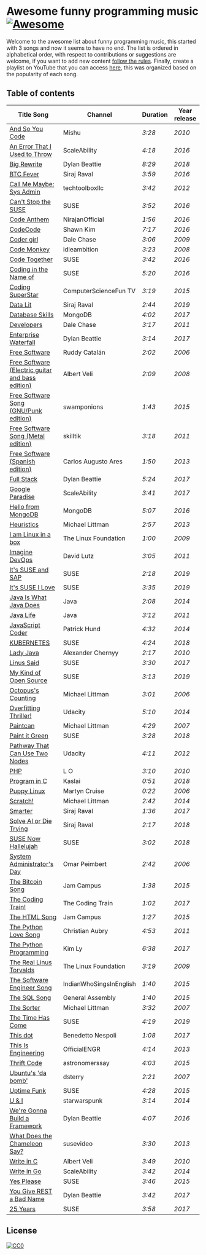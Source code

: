 # Awesome funny programming music [![Awesome](https://awesome.re/badge-flat2.svg)](https://awesome.re)

Welcome to the awesome list about funny programming music, this started with 3 songs and now it seems to have no end. The list is ordered in alphabetical order, with respect to contributions or suggestions are welcome, if you want to add new content [follow the rules](https://github.com/dev-oswld/awesome-funny-programming-music/blob/master/CONTRIBUTING.md). Finally, create a playlist on YouTube that you can access [here](https://www.youtube.com/playlist?list=PLemLAG70Uq03PzXs1hhyOiDZZCYWGWeMh), this was organized based on the popularity of each song.

## Table of contents

| Title Song | Channel | Duration | Year release | 
|--|--|--|--|
| [And So You Code](https://www.youtube.com/watch?v=Eq3CuMDXaPs) | Mishu | *3:28* | *2010*|
| [An Error That I Used to Throw](https://www.youtube.com/watch?v=u47C-zIQNRE) | ScaleAbility | *4:18* | *2016*|
| [Big Rewrite](https://www.youtube.com/watch?v=xCGu5Z_vaps) | Dylan Beattie | *8:29* | *2018* |
| [BTC Fever](https://www.youtube.com/watch?v=dDqye8F4R6s) | Siraj Raval | *3:59* | *2016*|
| [Call Me Maybe: Sys Admin](https://www.youtube.com/watch?v=vYL2grv_muU) | techtoolboxllc | *3:42* | *2012* |
| [Can't Stop the SUSE](https://www.youtube.com/watch?v=A-Rn0iQEpc8) | SUSE | *3:52* | *2016*|
| [Code Anthem](https://www.youtube.com/watch?v=t5trXhAmWWk) | NirajanOfficial | *1:56* | *2016*|
| [CodeCode](https://www.youtube.com/watch?v=f-Zhcrezoz8) | Shawn Kim | *7:17* | *2016*|
| [Coder girl](https://www.youtube.com/watch?v=B-m6JDYRFvk) | Dale Chase | *3:06* | *2009*|
| [Code Monkey](https://www.youtube.com/watch?v=qYodWEKCuGg) | idleambition | *3:23* | *2008*|
| [Code Together](https://www.youtube.com/watch?v=_9aLiv5M6AQ) | SUSE | *3:42* | *2016*|
| [Coding in the Name of](https://www.youtube.com/watch?v=50Qs4gVHB_E) | SUSE | *5:20* | *2016*|
| [Coding SuperStar](https://www.youtube.com/watch?v=7Qk8gXH9_9c) | ComputerScienceFun TV | *3:19* | *2015* |
| [Data Lit](https://www.youtube.com/watch?v=2GwzlT2M59A) | Siraj Raval | *2:44* | *2019*|
| [Database Skills](https://www.youtube.com/watch?v=0vPt7GI-2kc) | MongoDB | *4:02* | *2017*|
| [Developers](https://www.youtube.com/watch?v=RwMvW9cAIZg) | Dale Chase | *3:17* | *2011*|
| [Enterprise Waterfall](https://www.youtube.com/watch?v=Mq1MD5qXI08) | Dylan Beattie | *3:14* | *2017* |
| [Free Software](https://www.youtube.com/watch?v=9sJUDx7iEJw) | Ruddy Catalán | *2:02* | *2006*|
| [Free Software (Electric guitar and bass edition)](https://www.youtube.com/watch?v=AKQdL7LCRIk) | Albert Veli | *2:09* | *2008*|
| [Free Software Song (GNU/Punk edition)](https://www.youtube.com/watch?v=kCpjg50-nvc) | swamponions | *1:43* | *2015*|
| [Free Software Song (Metal edition)](https://www.youtube.com/watch?v=Gv7PlyR5xrY) | skilltik | *3:18* | *2011*|
| [Free Software (Spanish edition)](https://www.youtube.com/watch?v=zT_I_3a6OGw) | Carlos Augusto Ares | *1:50* | *2013*|
| [Full Stack](https://www.youtube.com/watch?v=rj3pnZ51xI4) | Dylan Beattie | *5:24* | *2017* |
| [Google Paradise](https://www.youtube.com/watch?v=NCjeSDMotgs) | ScaleAbility | *3:41* | *2017*|
| [Hello from MongoDB](https://www.youtube.com/watch?v=V6JVU0Nh4YM) | MongoDB | *5:07* | *2016*|
| [Heuristics](https://www.youtube.com/watch?v=JqG3rmhdU-0) | Michael Littman | *2:57* | *2013*|
| [I am Linux in a box](https://www.youtube.com/watch?v=O8bbdJj1DQg) | The Linux Foundation | *1:00* | *2009*|
| [Imagine DevOps](https://www.youtube.com/watch?v=iYLxw6OsZug) | David Lutz | *3:05* | *2011*|
| [It's SUSE and SAP](https://www.youtube.com/watch?v=h9E0CUfXgHE) | SUSE | *2:18* | *2019*|
| [It's SUSE I Love](https://www.youtube.com/watch?v=YQTG4aLP4-0) | SUSE | *3:35* | *2019*|
| [Java Is What Java Does](https://www.youtube.com/watch?v=zg79C7XM1Xs) | Java | *2:08* | *2014*|
| [Java Life](https://www.youtube.com/watch?v=b-Cr0EWwaTk) | Java | *3:12* | *2011*|
| [JavaScript Coder](https://www.youtube.com/watch?v=ARMlcfGxIwQ) | Patrick Hund | *4:32* | *2014*|
| [KUBERNETES](https://www.youtube.com/watch?v=0w6kXdHXxAA) | SUSE | *4:24* | *2018*|
| [Lady Java](https://www.youtube.com/watch?v=Mk3qkQROb_k) | Alexander Chernyy | *2:17* | *2010*|
| [Linus Said](https://www.youtube.com/watch?v=oHNKTlz1lps) | SUSE | *3:30* | *2017*|
| [My Kind of Open Source](https://www.youtube.com/watch?v=escykW2mC5k) | SUSE | *3:13* | *2019*|
| [Octopus's Counting](https://www.youtube.com/watch?v=4p-9-nK-mwY) | Michael Littman | *3:01* | *2006*|
| [Overfitting Thriller!](https://www.youtube.com/watch?v=DQWI1kvmwRg) | Udacity | *5:10* | *2014*|
| [Paintcan](https://www.youtube.com/watch?v=BmLTzeuB_h8) | Michael Littman | *4:29* | *2007*|
| [Paint it Green](https://www.youtube.com/watch?v=b0tsZB_LEQk) | SUSE | *3:28* | *2018*|
| [Pathway That Can Use Two Nodes](https://www.youtube.com/watch?v=stdG3BGmhqo) | Udacity | *4:11* | *2012*|
| [PHP](https://www.youtube.com/watch?v=S8zhmiS-1kw) | L O | *3:10* | *2010*|
| [Program in C](https://www.youtube.com/watch?v=tas0O586t80) | Kaslai | *0:51* | *2018*|
| [Puppy Linux](https://www.youtube.com/watch?v=rDTLJYDHX3g) | Martyn Cruise | *0:22* | *2006*|
| [Scratch!](https://www.youtube.com/watch?v=uInOlMY-p9E) | Michael Littman | *2:42* | *2014* |
| [Smarter](https://www.youtube.com/watch?v=XTNl5WxklgE) | Siraj Raval | *1:36* | *2017*|
| [Solve AI or Die Trying](https://www.youtube.com/watch?v=SrWJ1Mgn_hc) | Siraj Raval | *2:17* | *2018*|
| [SUSE Now Hallelujah](https://www.youtube.com/watch?v=-z8LDOujCJc) | SUSE | *3:02* | *2018*|
| [System Administrator's Day](https://www.youtube.com/watch?v=FE_p5N89XQI) | Omar Peimbert | *2:42* | *2006*|
| [The Bitcoin Song](https://www.youtube.com/watch?v=7gfBP8kPzRA) | Jam Campus | *1:38* | *2015*|
| [The Coding Train!](https://www.youtube.com/watch?v=PBsUD40nPkI) | The Coding Train | *1:02* | *2017*|
| [The HTML Song](https://www.youtube.com/watch?v=hHM5EnhH8yQ) | Jam Campus | *1:27* | *2015*|
| [The Python Love Song](https://www.youtube.com/watch?v=DbidrYgN6eo) | Christian Aubry | *4:53* | *2011*|
| [The Python Programming](https://www.youtube.com/watch?v=3UsKYsLSGpU) | Kim Ly | *6:38* | *2017* |
| [The Real Linus Torvalds](https://www.youtube.com/watch?v=fzqnA793unc) | The Linux Foundation | *3:19* | *2009*|
| [The Software Engineer Song](https://www.youtube.com/watch?v=y6NSdGL8czw) |IndianWhoSingsInEnglish | *1:40* | *2015*|
| [The SQL Song](https://www.youtube.com/watch?v=vcKeG3R7A3M) | General Assembly | *1:40* | *2015*|
| [The Sorter](https://www.youtube.com/watch?v=2HjspVV0jK4) | Michael Littman | *3:32* | *2007*|
| [The Time Has Come](https://www.youtube.com/watch?v=QrohEBlw2nw) | SUSE | *4:19* | *2019*|
| [This dot](https://www.youtube.com/watch?v=M5d7vygUPoQ) | Benedetto Nespoli | *1:08* | *2017*|
| [This Is Engineering](https://www.youtube.com/watch?v=nFbWXuR_2Ow) | OfficialENGR | *4:14* | *2013*|
| [Thrift Code](https://www.youtube.com/watch?v=f8M19SHP5TE) | astronomerssay | *4:03* | *2015*|
| [Ubuntu's 'da bomb'](https://www.youtube.com/watch?v=JDisnYe38io) | dsterry | *2:21* | *2007*|
| [Uptime Funk](https://www.youtube.com/watch?v=SYRlTISvjww) | SUSE | *4:28* | *2015*|
| [U & I](https://www.youtube.com/watch?v=OPZeAi6YCMk) | starwarspunk | *3:14* | *2014* |
| [We're Gonna Build a Framework](https://www.youtube.com/watch?v=Wm2h0cbvsw8) | Dylan Beattie | *4:07* | *2016* |
| [What Does the Chameleon Say?](https://www.youtube.com/watch?v=VNkDJk5_9eU) | susevideo | *3:30* | *2013*|
| [Write in C](https://www.youtube.com/watch?v=1S1fISh-pag) | Albert Veli | *3:49* | *2010*|
| [Write in Go](https://www.youtube.com/watch?v=LJvEIjRBSDA) | ScaleAbility | *3:42* | *2014*|
| [Yes Please](https://www.youtube.com/watch?v=M9bq_alk-sw) | SUSE | *3:46* | *2015*|
| [You Give REST a Bad Name](https://www.youtube.com/watch?v=nSKp2StlS6s) | Dylan Beattie | *3:42* | *2017* |
| [25 Years](https://www.youtube.com/watch?v=4VrhlyIgo3M) | SUSE | *3:58* | *2017*|

## License
[![CC0](https://licensebuttons.net/p/zero/1.0/88x31.png)](https://creativecommons.org/publicdomain/zero/1.0/)